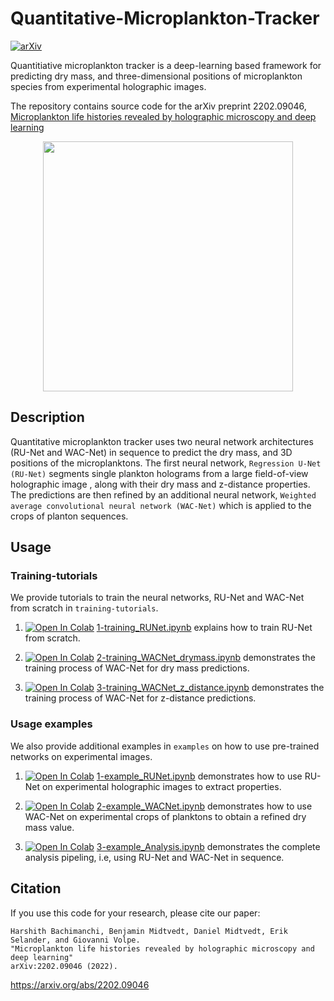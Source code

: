 # Quantitative-Microplankton-Tracker
[![arXiv](https://img.shields.io/badge/arXiv-2202.09046-b31b1b.svg)](https://arxiv.org/abs/2202.09046)

Quantitiative microplankton tracker is a deep-learning based framework for predicting dry mass, and three-dimensional positions of microplankton species from experimental holographic images. 

The repository contains source code for the arXiv preprint 2202.09046, [Microplankton life histories revealed by holographic microscopy and deep learning](https://arxiv.org/abs/2202.09046)

<p align="center">
  <img width="400" src=https://github.com/HarshithBachimanchi/Plankton-Holography-Test/blob/main/assets/setup.png>
</p>

## Description
Quantitative microplankton tracker uses two neural network architectures (RU-Net and WAC-Net) in sequence to predict the dry mass, and 3D positions of the microplanktons. The first neural network, ```Regression U-Net (RU-Net)``` segments single plankton holograms from a large field-of-view holographic image , along with their dry mass and z-distance properties. The predictions are then refined by an additional neural network, ```Weighted average convolutional neural network (WAC-Net)``` which is applied to the crops of planton sequences.


## Usage
### Training-tutorials
We provide tutorials to train the neural networks, RU-Net and WAC-Net from scratch in ```training-tutorials```.

1. [![Open In Colab](https://colab.research.google.com/assets/colab-badge.svg)](https://colab.research.google.com/github/HarshithBachimanchi/Plankton-Holography-Test/blob/main/training-tutorials/1-training_RUNet.ipynb) [1-training_RUNet.ipynb](https://github.com/HarshithBachimanchi/Plankton-Holography-Test/blob/main/training-tutorials/1-training_RUNet.ipynb) explains how to train RU-Net from scratch.

2. [![Open In Colab](https://colab.research.google.com/assets/colab-badge.svg)](https://colab.research.google.com/github/HarshithBachimanchi/Plankton-Holography-Test/blob/main/training-tutorials/2-training_WACNet_drymass.ipynb) [2-training_WACNet_drymass.ipynb](https://github.com/HarshithBachimanchi/Plankton-Holography-Test/blob/main/training-tutorials/2-training_WACNet_drymass.ipynb) demonstrates the training process of WAC-Net for dry mass predictions.

3. [![Open In Colab](https://colab.research.google.com/assets/colab-badge.svg)](https://colab.research.google.com/github/HarshithBachimanchi/Plankton-Holography-Test/blob/main/training-tutorials/3-training_WACNet_z_distance.ipynb) [3-training_WACNet_z_distance.ipynb](https://github.com/HarshithBachimanchi/Plankton-Holography-Test/blob/main/training-tutorials/3-training_WACNet_z_distance.ipynb) demonstrates the training process of WAC-Net for z-distance predictions.

### Usage examples
We also provide additional examples in ```examples``` on how to use pre-trained networks on experimental images.

1. [![Open In Colab](https://colab.research.google.com/assets/colab-badge.svg)](https://colab.research.google.com/github/HarshithBachimanchi/Plankton-Holography-Test/blob/main/examples/1-example_RUNet.ipynb) [1-example_RUNet.ipynb](https://github.com/HarshithBachimanchi/Plankton-Holography-Test/blob/main/examples/1-example_RUNet.ipynb) demonstrates how to use RU-Net on experimental holographic images to extract properties.

2. [![Open In Colab](https://colab.research.google.com/assets/colab-badge.svg)](https://colab.research.google.com/github/HarshithBachimanchi/Plankton-Holography-Test/blob/main/examples/2-example_WACNet.ipynb) [2-example_WACNet.ipynb](https://github.com/HarshithBachimanchi/Plankton-Holography-Test/blob/main/examples/2-example_WACNet.ipynb) demonstrates how to use WAC-Net on experimental crops of planktons to obtain a refined dry mass value.

3. [![Open In Colab](https://colab.research.google.com/assets/colab-badge.svg)](https://colab.research.google.com/github/HarshithBachimanchi/Plankton-Holography-Test/blob/main/examples/3-example_Analysis.ipynb) [3-example_Analysis.ipynb](https://github.com/HarshithBachimanchi/Plankton-Holography-Test/blob/main/examples/3-example_Analysis.ipynb) demonstrates the complete analysis pipeling, i.e, using RU-Net and WAC-Net in sequence.


## Citation
If you use this code for your research, please cite our paper:

```
Harshith Bachimanchi, Benjamin Midtvedt, Daniel Midtvedt, Erik Selander, and Giovanni Volpe.
"Microplankton life histories revealed by holographic microscopy and deep learning"
arXiv:2202.09046 (2022).
```

<https://arxiv.org/abs/2202.09046>